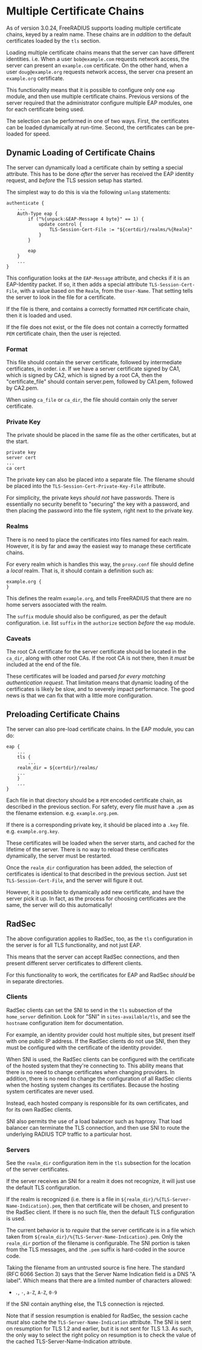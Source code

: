 # Multiple Certificate Chains

As of version 3.0.24, FreeRADIUS supports loading multiple certificate
chains, keyed by a realm name.  These chains are in _addition_ to the
default certificates loaded by the `tls` section.

Loading multiple certificate chains means that the server can have
different identities.  i.e. When a user `bob@example.com` requests
network access, the server can present an `example.com` certificate.
On the other hand, when a user `doug@example.org` requests network
access, the server cna present an `example.org` certificate.

This functionality means that it is possible to configure only one
`eap` module, and then use multiple certificate chains. Previous
versions of the server required that the administrator configure
multiple EAP modules, one for each certificate being used.

The selection can be performed in one of two ways.  First, the
certificates can be loaded dynamically at run-time.  Second, the
certificates can be pre-loaded for speed.

## Dynamic Loading of Certificate Chains

The server can dynamically load a certificate chain by setting a
special attribute.  This has to be done _after_ the server has
received the EAP identity request, and _before_ the TLS session setup
has started.

The simplest way to do this is via the following `unlang` statements:

```
authenticate {
	...
	Auth-Type eap {
		if ("%{unpack:&EAP-Message 4 byte}" == 1) {
			update control {
				TLS-Session-Cert-File := "${certdir}/realms/%{Realm}"
			}
		}

		eap
	}
	...
}
```

This configuration looks at the `EAP-Message` attribute, and checks if
it is an EAP-Identity packet.  If so, it then adds a special attribute
`TLS-Session-Cert-File`, with a value based on the `Realm`, from the
`User-Name`.  That setting tells the server to look in the file for a
certificate.

If the file is there, and contains a correctly formatted `PEM`
certificate chain, then it is loaded and used.

If the file does not exist, or the file does not contain a correctly
formatted `PEM` certificate chain, then the user is rejected.

### Format

This file should contain the server certificate, followed by
intermediate certificates, in order.  i.e. If we have a server
certificate signed by CA1, which is signed by CA2, which is signed by
a root CA, then the "certificate_file" should contain server.pem,
followed by CA1.pem, followed by CA2.pem.

When using `ca_file` or `ca_dir`, the file should contain only the
server certificate.

### Private Key

The private should be placed in the same file as the other
certificates, but at the start.

```
private key
server cert
...
ca cert
```

The private key can also be placed into a separate file.  The filename
should be placed into the `TLS-Session-Cert-Private-Key-File`
attribute.

For simplicity, the private keys _should not_ have passwords.  There
is essentially no security benefit to "securing" the key with a
password, and then placing the password into the file system, right
next to the private key.

### Realms

There is no need to place the certificates into files named for each
realm.  However, it is by far and away the easiest way to manage these
certificate chains.

For every realm which is handles this way, the `proxy.conf` file
should define a _local_ realm.  That is, it should contain a
definition such as:

```
example.org {
}
```

This defines the realm `example.org`, and tells FreeRADIUS that there
are no home servers associated with the realm.

The `suffix` module should also be configured, as per the default
configuration.  i.e. list `suffix` in the `authorize` section _before_
the `eap` module.

### Caveats

The root CA certificate for the server certificate should be located
in the `ca_dir`, along with other root CAs.  If the root CA is not
there, then it *must* be included at the end of the file.

These certificates will be loaded and parsed _for every matching
authentication request_.  That limitation means that dynamic loading
of the certificates is likely be slow, and to severely impact
performance.  The good news is that we can fix that with a little more
configuration.

## Preloading Certificate Chains

The server can also pre-load certificate chains.  In the EAP module,
you can do:

```
eap {
    ...
    tls {
    	...
	realm_dir = ${certdir}/realms/
	...
    }
    ...
}
```

Each file in that directory should be a `PEM` encoded certificate
chain, as described in the previous section.  For safety, every file
*must* have a `.pem` as the filename extension.
e.g. `example.org.pem`.

If there is a corresponding private key, it should be placed into a
`.key` file.  e.g. `example.org.key`.

These certificates will be loaded when the server starts, and cached
for the lifetime of the server.  There is no way to reload these
certificates dynamically, the server must be restarted.

Once the `realm_dir` configuration has been added, the selection of
certificates is identical to that described in the previous section.
Just set `TLS-Session-Cert-File`, and the server will figure it out.

However, it is possible to dynamically add new certificate, and have
the server pick it up.  In fact, as the process for choosing
certificates are the same, the server will do this automatically!

## RadSec

The above configuration applies to RadSec, too, as the `tls`
configuration in the server is for all TLS functionality, and not just
EAP.

This means that the server can accept RadSec connections, and then
present different server certificates to different clients.

For this functionality to work, the certificates for EAP and RadSec
*should* be in separate directories.

### Clients

RadSec clients can set the SNI to send in the `tls` subsection of the
`home_server` definition.  Look for "SNI" in `sites-available/tls`,
and see the `hostname` configuration item for documentation.

For example, an identity provider could host multiple sites, but
present itself with one public IP address.  If the RadSec clients do
not use SNI, then they must be configured with the certificate of the
identity provider.

When SNI is used, the RadSec clients can be configured with the
certificate of the hosted system that they're connecting to.  This
ability means that there is no need to change certificates when
changing providers.  In addition, there is no need to change the
configuration of all RadSec clients when the hosting system changes
its certifiates.  Because the hosting system certificates are never
used.

Instead, each hosted company is responsible for its own certificates,
and for its own RadSec clients.

SNI also permits the use of a load balancer such as haproxy.  That
load balancer can terminate the TLS connection, and then use SNI to
route the underlying RADIUS TCP traffic to a particular host.

### Servers

See the `realm_dir` configuration item in the `tls` subsection for the
location of the server certificates.

If the server receives an SNI for a realm it does not recognize, it
will just use the default TLS configuration.

If the realm is recognized (i.e. there is a file in
`${realm_dir}/%{TLS-Server-Name-Indication}.pem`, then that certificate will be chosen, and
present to the RadSec client.  If there is no such file, then the
default TLS configuration is used.

The current behavior is to _require_ that the server certificate is in
a file which taken from
`${realm_dir}/%{TLS-Server-Name-Indication}.pem`.  Only the
`realm_dir` portion of the filename is configurable.  The SNI portion
is taken from the TLS messages, and the `.pem` suffix is hard-coded in
the source code.

Taking the filename from an untrusted source is fine here.  The
standard (RFC 6066 Section 3) says that the Server Name Indication
field is a DNS "A label".  Which means that there are a limited number
of characters allowed:

* `.`, `-`, `a-Z`, `A-Z`, `0-9`

If the SNI contain anything else, the TLS connection is rejected.

Note that if session resumption is enabled for RadSec, the session
cache *must* also cache the `TLS-Server-Name-Indication` attribute.
The SNI is sent on resumption for TLS 1.2 and earlier, but it is not
sent for TLS 1.3.  As such, the only way to select the right policy on
resumption is to check the value of the cached
TLS-Server-Name-Indication attribute.

